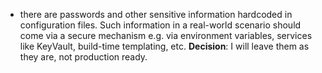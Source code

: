 - there are passwords and other sensitive information hardcoded in configuration files. Such information in a real-world scenario should come via a secure mechanism e.g. via environment variables, services like KeyVault, build-time templating, etc. **Decision**: I will leave them as they are, not production ready.